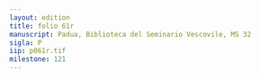 ```yaml
---
layout: edition
title: folio 61r
manuscript: Padua, Biblioteca del Seminario Vescovile, MS 32
sigla: P
iip: p061r.tif
milestone: 121
---
```

